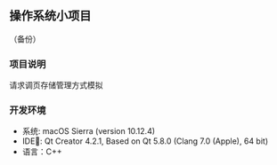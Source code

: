 ## 操作系统小项目

（备份）

### 项目说明

请求调页存储管理方式模拟

### 开发环境

- 系统: macOS Sierra (version 10.12.4)
- IDE: Qt Creator 4.2.1, Based on Qt 5.8.0 (Clang 7.0 (Apple), 64 bit)
- 语言：C++

